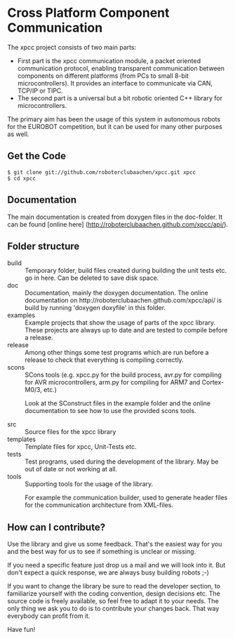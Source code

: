 Cross Platform Component Communication
======================================

The xpcc project consists of two main parts:

 * First part is the xpcc communication module, a packet oriented
   communication protocol, enabling transparent communication between
   components on different platforms (from PCs to small 8-bit
   microcontrollers). It provides an interface to communicate via CAN,
   TCP/IP or TIPC.
 * The second part is a universal but a bit robotic oriented C++ library
   for microcontrollers.

The primary aim has been the usage of this system in autonomous robots for
the EUROBOT competition, but it can be used for many other purposes as well.


Get the Code
-------------------------------------------------------------------------------

    $ git clone git://github.com/roboterclubaachen/xpcc.git xpcc
    $ cd xpcc

Documentation
-------------------------------------------------------------------------------

The main documentation is created from doxygen files in the doc-folder. It can
be found [online here] (http://roboterclubaachen.github.com/xpcc/api/).


Folder structure
-------------------------------------------------------------------------------

<dl>
<dt>build
</dt><dd>
Temporary folder, build files created during building the unit tests etc.
go in here. Can be deleted to save disk space.
</dd>

<dt>doc
</dt><dd>
Documentation, mainly the doxygen documentation. The online documentation
on http://roboterclubaachen.github.com/xpcc/api/ is build by running 'doxygen doxyfile'
in this folder.
</dd>

<dt>examples
</dt><dd>
Example projects that show the usage of parts of the xpcc library. These
projects are always up to date and are tested to compile before a
release.
</dd>

<dt>release
</dt><dd>
Among other things some test programs which are run before a release to 
check that everything is compiling correctly.
</dd>

<dt>scons
</dt><dd>
SCons tools (e.g. xpcc.py for the build process, avr.py for compiling for
AVR microcontrollers, arm.py for compiling for ARM7 and Cortex-M0/3, etc.)

Look at the SConstruct files in the example folder and the online
documentation to see how to use the provided scons tools.
</dd>

<dt>src
</dt><dd>
Source files for the xpcc library
</dd>

<dt>templates
</dt><dd>
Template files for xpcc, Unit-Tests etc.
</dd>

<dt>tests
</dt><dd>
Test programs, used during the development of the library. May be
out of date or not working at all.
</dd>

<dt>tools
</dt><dd>
Supporting tools for the usage of the library.

For example the communication builder, used to generate header files for the
communication architecture from XML-files.
</dd>
</dl>

How can I contribute?
-------------------------------------------------------------------------------

Use the library and give us some feedback. That's the easiest way for you and
the best way for us to see if something is unclear or missing.

If you need a specific feature just drop us a mail and we will look into it.
But don't expect a quick response, we are always busy building robots ;-)

If you want to change the library be sure to read the developer section, to
familiarize yourself with the coding convention, design decisions etc. The
source code is freely available, so feel free to adapt it to your needs. The only
thing we ask you to do is to contribute your changes back. That way everybody
can profit from it.

Have fun!

